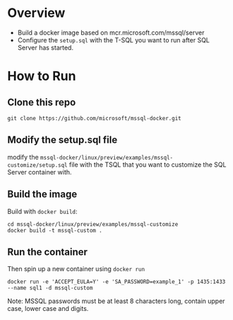 # Overview

* Build a docker image based on mcr.microsoft.com/mssql/server
* Configure the `setup.sql` with the T-SQL you want to run after SQL Server has started.

# How to Run
## Clone this repo
```
git clone https://github.com/microsoft/mssql-docker.git 
```

## Modify the setup.sql file

modify the `mssql-docker/linux/preview/examples/mssql-customize/setup.sql` file with the TSQL that you want to customize the SQL Server container with.

## Build the image 
Build with `docker build`:
```
cd mssql-docker/linux/preview/examples/mssql-customize
docker build -t mssql-custom .
```

## Run the container

Then spin up a new container using `docker run`
```
docker run -e 'ACCEPT_EULA=Y' -e 'SA_PASSWORD=example_1' -p 1435:1433 --name sql1 -d mssql-custom
```

Note: MSSQL passwords must be at least 8 characters long, contain upper case, lower case and digits.  
